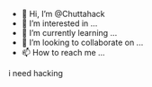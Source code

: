 - 👋 Hi, I’m @Chuttahack
- 👀 I’m interested in ...
- 🌱 I’m currently learning ...
- 💞️ I’m looking to collaborate on ...
- 📫 How to reach me ...

<!---
Chuttahack/Chuttahack is a ✨ special ✨ repository because its `README.md` (this file) appears on your GitHub profile.
You can click the Preview link to take a look at your changes.
--->i need hacking 
